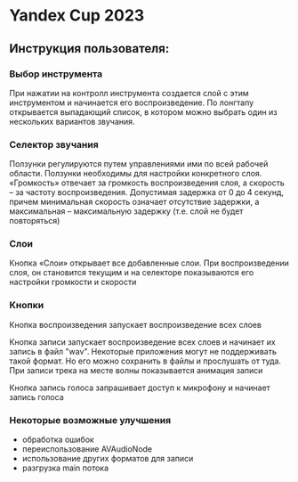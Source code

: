 # Yandex Cup 2023

## Инструкция пользователя:
### Выбор инструмента
При нажатии на контролл инструмента создается слой с этим инструментом и начинается его воспроизведение. По лонгтапу открывается выпадающий список, в котором можно выбрать один из нескольких вариантов звучания.

### Селектор звучания
Ползунки регулируются путем управлениями ими по всей рабочей области. Ползунки необходимы для настройки конкретного слоя. «Громкость» отвечает за громкость воспроизведения слоя, а скорость – за частоту воспроизведения. Допустимая задержка от 0 до 4 секунд, причем минимальная скорость означает отсутствие задержки, а максимальная – максимальную задержку (т.е. слой не будет повторяться)

### Слои
Кнопка «Слои» открывает все добавленные слои. При воспроизведении слоя, он становится текущим и на селекторе показываются его настройки громкости и скорости

### Кнопки
Кнопка воспроизведения запускает воспроизведение всех слоев  

Кнопка записи запускает воспроизведение всех слоев и начинает их запись в файл "wav". Некоторые приложения могут не поддерживать такой формат. Но его можно сохранить в файлы и прослушать от туда. При записи трека на месте волны показывается анимация записи  

Кнопка запись голоса запрашивает доступ к микрофону и начинает запись голоса  

### Некоторые возможные улучшения
- обработка ошибок
- переиспользование AVAudioNode
- использование других форматов для записи
- разгрузка main потока

